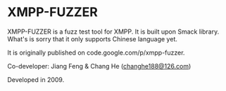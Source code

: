 # XMPP-FUZZER

XMPP-FUZZER is a fuzz test tool for XMPP. It is built upon Smack library.
What's is sorry that it only supports Chinese language yet.

It is originally published on code.google.com/p/xmpp-fuzzer. 

Co-developer: Jiang Feng & Chang He (changhe188@126.com)

Developed in 2009.